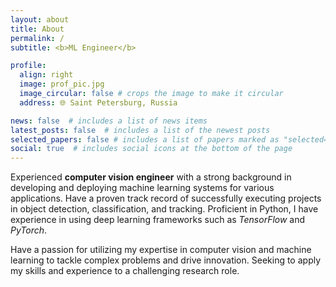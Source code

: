 ```yaml
---
layout: about
title: About
permalink: /
subtitle: <b>ML Engineer</b>

profile:
  align: right
  image: prof_pic.jpg
  image_circular: false # crops the image to make it circular
  address: 🌐 Saint Petersburg, Russia

news: false  # includes a list of news items
latest_posts: false  # includes a list of the newest posts
selected_papers: false # includes a list of papers marked as "selected={true}"
social: true  # includes social icons at the bottom of the page
---
```


Experienced **computer vision engineer** with a strong background in developing and deploying machine
learning systems for various applications. Have a proven track record of successfully executing projects
in object detection, classification, and tracking. Proficient in Python, I have experience in using deep
learning frameworks such as _TensorFlow_ and _PyTorch_. 

Have a passion for utilizing my expertise in computer vision and machine learning to tackle complex problems and drive innovation. Seeking to apply my skills and experience to a challenging research role.
